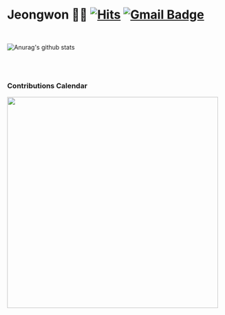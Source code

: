 # Jeongwon 🤸‍♀️   [![Hits](https://hits.seeyoufarm.com/api/count/incr/badge.svg?url=https%3A%2F%2Fgithub.com%2Fonethegarden&count_bg=%2379C83D&title_bg=%23555555&icon=&icon_color=%23E7E7E7&title=hits&edge_flat=false)](https://hits.seeyoufarm.com) [![Gmail Badge](https://img.shields.io/badge/Gmail-d14836?style=flat-square&logo=Gmail&logoColor=white&link=mailto:onethegarden@gmail.com)](mailto:onethegarden@gmail.com)


</br>

![Anurag's github stats](https://github-readme-stats.vercel.app/api?username=onethegarden&show_icons=true&count_private=true)


</br>
</br>

### Contributions Calendar
<img src="https://user-images.githubusercontent.com/51187540/110261752-bd52cc80-7ff4-11eb-8043-8950ca0a3888.PNG" width="490px"/>

<!--
**onethegarden/onethegarden** is a ✨ _special_ ✨ repository because its `README.md` (this file) appears on your GitHub profile.

Here are some ideas to get you started:

- 🔭 I’m currently working on ...
- 🌱 I’m currently learning ...
- 👯 I’m looking to collaborate on ...
- 🤔 I’m looking for help with ...
- 💬 Ask me about ...
- 📫 How to reach me: ...
- 😄 Pronouns: ...
- ⚡ Fun fact: ...
-->
